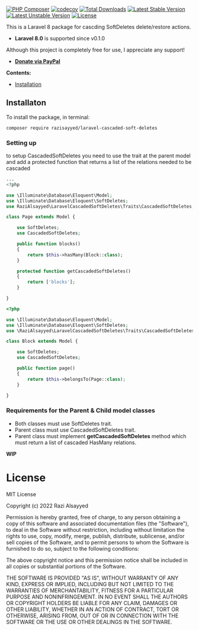 [![PHP Composer](https://github.com/razisayyed/laravel-cascaded-soft-deletes/actions/workflows/php.yml/badge.svg?branch=main)](https://github.com/razisayyed/laravel-cascaded-soft-deletes/actions/workflows/php.yml)
[![codecov](https://codecov.io/gh/razisayyed/laravel-cascaded-soft-deletes/branch/main/graph/badge.svg?token=8E48QF245M)](https://codecov.io/gh/razisayyed/laravel-cascaded-soft-deletes)
[![Total Downloads](https://poser.pugx.org/razisayyed/laravel-cascaded-soft-deletes/downloads.svg)](https://packagist.org/packages/razisayyed/laravel-cascaded-soft-deletes)
[![Latest Stable Version](https://poser.pugx.org/razisayyed/laravel-cascaded-soft-deletes/v/stable.svg)](https://packagist.org/packages/razisayyed/laravel-cascaded-soft-deletes)
[![Latest Unstable Version](https://poser.pugx.org/razisayyed/laravel-cascaded-soft-deletes/v/unstable.svg)](https://packagist.org/packages/razisayyed/laravel-cascaded-soft-deletes)
[![License](https://poser.pugx.org/razisayyed/laravel-cascaded-soft-deletes/license.svg)](https://packagist.org/packages/razisayyed/laravel-cascaded-soft-deletes)

This is a Laravel 8 package for cascding SoftDeletes delete/restore actions.

*   **Laravel 8.0** is supported since v0.1.0

Although this project is completely free for use, I appreciate any support!

-   __[Donate via PayPal](https://www.paypal.me/razisayyed)__

__Contents:__

- [Installation](#installation)

Installaton
-----------
To install the package, in terminal:

```
composer require razisayyed/laravel-cascaded-soft-deletes
```

### Setting up
to setup CascadedSoftDeletes you need to use the trait at the parent model and add a protected function that returns a list of the relations needed to be cascaded

```php
...
<?php

use \Illuminate\Database\Eloquent\Model;
use \Illuminate\Database\Eloquent\SoftDeletes;
use RaziAlsayyed\LaravelCascadedSoftDeletes\Traits\CascadedSoftDeletes;

class Page extends Model {

    use SoftDeletes;
    use CascadedSoftDeletes;

    public function blocks()
    {
        return $this->hasMany(Block::class);
    }

    protected function getCascadedSoftDeletes()
    {
        return ['blocks'];
    }

}
```
```php
<?php

use \Illuminate\Database\Eloquent\Model;
use \Illuminate\Database\Eloquent\SoftDeletes;
use \RaziAlsayyed\LaravelCascadedSoftDeletes\Traits\CascadedSoftDeletes;

class Block extends Model {

    use SoftDeletes;
    use CascadedSoftDeletes;

    public function page() 
    {
        return $this->belongsTo(Page::class);
    }

}
```

### Requirements for the Parent & Child model classes

-   Both classes must use SoftDeletes trait.
-   Parent class must use CascadedSoftDeletes trait.
-   Parent class must implement **getCascadedSoftDeletes** method which must return a list of cascaded HasMany relations.

__WIP__

License
=======
MIT License

Copyright (c) 2022 Razi Alsayyed

Permission is hereby granted, free of charge, to any person obtaining a copy
of this software and associated documentation files (the "Software"), to deal
in the Software without restriction, including without limitation the rights
to use, copy, modify, merge, publish, distribute, sublicense, and/or sell
copies of the Software, and to permit persons to whom the Software is
furnished to do so, subject to the following conditions:

The above copyright notice and this permission notice shall be included in all
copies or substantial portions of the Software.

THE SOFTWARE IS PROVIDED "AS IS", WITHOUT WARRANTY OF ANY KIND, EXPRESS OR
IMPLIED, INCLUDING BUT NOT LIMITED TO THE WARRANTIES OF MERCHANTABILITY,
FITNESS FOR A PARTICULAR PURPOSE AND NONINFRINGEMENT. IN NO EVENT SHALL THE
AUTHORS OR COPYRIGHT HOLDERS BE LIABLE FOR ANY CLAIM, DAMAGES OR OTHER
LIABILITY, WHETHER IN AN ACTION OF CONTRACT, TORT OR OTHERWISE, ARISING FROM,
OUT OF OR IN CONNECTION WITH THE SOFTWARE OR THE USE OR OTHER DEALINGS IN THE
SOFTWARE.
